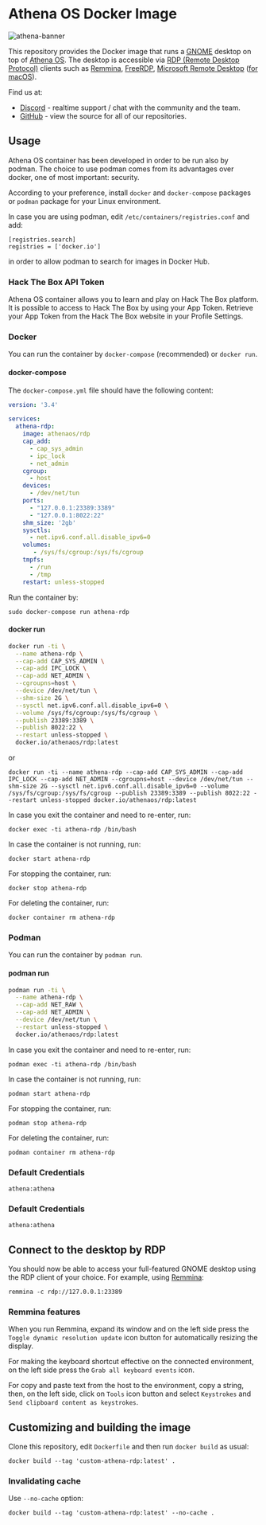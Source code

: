 # Athena OS Docker Image

![athena-banner](https://user-images.githubusercontent.com/83867734/221656804-51b13a4f-876b-4ca8-856e-288d2209a949.png)

This repository provides the Docker image that runs a [GNOME](https://gnome.org/)
desktop on top of [Athena OS](https://github.com/Athena-OS/athena-iso). The desktop is accessible via
[RDP (Remote Desktop Protocol)](https://en.wikipedia.org/wiki/Remote_Desktop_Protocol)
clients such as [Remmina](https://remmina.org/), [FreeRDP](https://www.freerdp.com),
[Microsoft Remote Desktop](https://www.microsoft.com/en-us/p/microsoft-remote-desktop/9wzdncrfj3ps)
([for macOS](https://itunes.apple.com/app/microsoft-remote-desktop/id1295203466)).

Find us at:

* [Discord](https://discord.gg/DNjvQkb5Ad) - realtime support / chat with the community and the team.
* [GitHub](https://github.com/Athena-OS) - view the source for all of our repositories.

## Usage

Athena OS container has been developed in order to be run also by podman. The choice to use podman comes from its advantages over docker, one of most important: security.

According to your preference, install `docker` and `docker-compose` packages or `podman` package for your Linux environment.

In case you are using podman, edit `/etc/containers/registries.conf` and add:
```
[registries.search]
registries = ['docker.io']
```
in order to allow podman to search for images in Docker Hub.

### Hack The Box API Token

Athena OS container allows you to learn and play on Hack The Box platform. It is possible to access to Hack The Box by using your App Token. Retrieve your App Token from the Hack The Box website in your Profile Settings.

### Docker

You can run the container by `docker-compose` (recommended) or `docker run`.

#### docker-compose

The `docker-compose.yml` file should have the following content:
```yaml
version: '3.4'

services:
  athena-rdp:
    image: athenaos/rdp
    cap_add:
      - cap_sys_admin
      - ipc_lock
      - net_admin
    cgroup:
      - host
    devices:
      - /dev/net/tun
    ports:
      - "127.0.0.1:23389:3389"
      - "127.0.0.1:8022:22"
    shm_size: '2gb'
    sysctls:
      - net.ipv6.conf.all.disable_ipv6=0
    volumes:
       - /sys/fs/cgroup:/sys/fs/cgroup
    tmpfs:
      - /run
      - /tmp
    restart: unless-stopped
```

Run the container by:
```
sudo docker-compose run athena-rdp
```

#### docker run

```bash
docker run -ti \
  --name athena-rdp \
  --cap-add CAP_SYS_ADMIN \
  --cap-add IPC_LOCK \
  --cap-add NET_ADMIN \
  --cgroupns=host \
  --device /dev/net/tun \
  --shm-size 2G \
  --sysctl net.ipv6.conf.all.disable_ipv6=0 \
  --volume /sys/fs/cgroup:/sys/fs/cgroup \
  --publish 23389:3389 \
  --publish 8022:22 \
  --restart unless-stopped \
  docker.io/athenaos/rdp:latest
```
or
```
docker run -ti --name athena-rdp --cap-add CAP_SYS_ADMIN --cap-add IPC_LOCK --cap-add NET_ADMIN --cgroupns=host --device /dev/net/tun --shm-size 2G --sysctl net.ipv6.conf.all.disable_ipv6=0 --volume /sys/fs/cgroup:/sys/fs/cgroup --publish 23389:3389 --publish 8022:22 --restart unless-stopped docker.io/athenaos/rdp:latest
```

In case you exit the container and need to re-enter, run:
```
docker exec -ti athena-rdp /bin/bash
```
In case the container is not running, run:
```
docker start athena-rdp
```

For stopping the container, run:
```
docker stop athena-rdp
```

For deleting the container, run:
```
docker container rm athena-rdp
```

### Podman

You can run the container by `podman run`.

#### podman run

```bash
podman run -ti \
  --name athena-rdp \
  --cap-add NET_RAW \
  --cap-add NET_ADMIN \
  --device /dev/net/tun \
  --restart unless-stopped \
  docker.io/athenaos/rdp:latest
```

In case you exit the container and need to re-enter, run:
```
podman exec -ti athena-rdp /bin/bash
```
In case the container is not running, run:
```
podman start athena-rdp
```

For stopping the container, run:
```
podman stop athena-rdp
```

For deleting the container, run:
```
podman container rm athena-rdp
```

### Default Credentials

```
athena:athena
```


### Default Credentials

```
athena:athena
```

## Connect to the desktop by RDP

You should now be able to access your full-featured GNOME desktop using
the RDP client of your choice. For example, using [Remmina](https://remmina.org):

```
remmina -c rdp://127.0.0.1:23389
```

### Remmina features

When you run Remmina, expand its window and on the left side press the `Toggle dynamic resolution update` icon button for automatically resizing the display.

For making the keyboard shortcut effective on the connected environment, on the left side press the `Grab all keyboard events` icon.

For copy and paste text from the host to the environment, copy a string, then, on the left side, click on `Tools` icon button and select `Keystrokes` and `Send clipboard content as keystrokes`.

## Customizing and building the image

Clone this repository, edit `Dockerfile` and then run `docker build` as usual:

```
docker build --tag 'custom-athena-rdp:latest' .
```

### Invalidating cache

Use `--no-cache` option:

```
docker build --tag 'custom-athena-rdp:latest' --no-cache .
```
